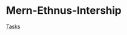 # Mern-Ethnus-Intership

<a href="https://anirudha1710.github.io/Mern-Assignment/" target="_blank">Tasks</a>

